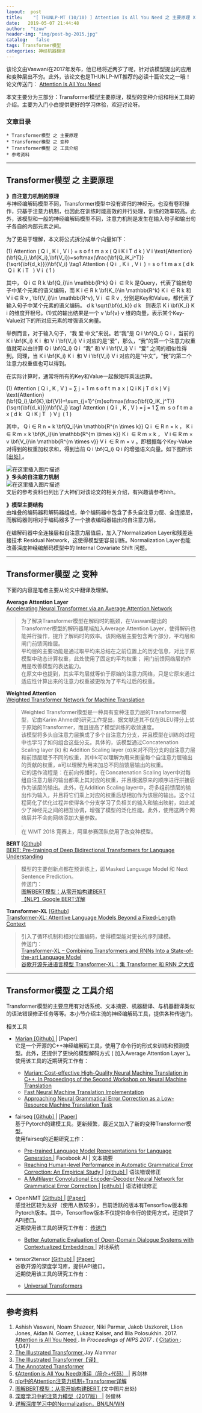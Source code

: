 ```yaml
---
layout:  post
title:    "[ THUNLP-MT (10/10) ] Attention Is All You Need 之 主要原理 X 工具介绍 X 变种 | Transformer模型 + 注意力机制 + 谷歌"
date:   2019-05-07 21:44:48                    
author:  "tzuw"
header-img: "img/post-bg-2015.jpg"
catalog:   false
tags: Transformer模型
categories: 神经机器翻译
---
```

该论文由Vaswani在2017年发布，他已经将近两岁了呢，针对该模型提出的应用和变种层出不穷。此外，该论文也是THUNLP-MT推荐的必读十篇论文之一哦！  
论文传送门： [ Attention Is All You Need ](http://arxiv.org/abs/1706.03762)

本文主要分为三部分：Transformer模型主要原理，模型的变种介绍和相关工具的介绍。主要为入门小白提供更好的学习体验，欢迎讨论呀。

###  文章目录

    * Transformer模型 之 主要原理 
    * Transformer模型 之 变种 
    * Transformer模型 之 工具介绍 
    * 参考资料 

* * *

##  Transformer模型 之 主要原理

**》自注意力机制的原理**  
与神经编解码模型不同，Transformer模型中没有递归的神经元，也没有卷积操作，只基于注意力机制，也因此在训练时能高效的并行处理，训练的效率较高。此外，该模型和一般的神经编解码模型不同，注意力机制是发生在输入句子和输出句子各自的内部元素之间。

为了更易于理解，本文将公式拆分成单个向量如下：

(1)  Attention  (  Q  i  ,  K  i  ,  V  i  )  =  s  o  f  t  m  a  x  (  Q  i
K  i  T  d  k  )  V  i
\text{Attention}(\bf{Q_i},\bf{K_i},\bf{V_i})=softmax(\frac{\bf{Q_iK_i^T}}{\sqrt{\bf{d_k}}})\bf{V_i}
\tag1  Attention  (  Q  i  ​  ,  K  i  ​  ,  V  i  ​  )  =  s  o  f  t  m  a
x  (  d  k  ​  ​  Q  i  ​  K  i  T  ​  ​  )  V  i  ​  (  1  )

其中，  Q  i  ∈  R  k  \bf{Q_i}\in \mathbb{R^k}  Q  i  ​  ∈  R  k
是Query，代表了输出句子中某个元素的语义编码，而  K  i  ∈  R  k  \bf{K_i}\in \mathbb{R^k}  K  i  ​
∈  R  k  和  V  i  ∈  R  v  ,  \bf{V_i}\in \mathbb{R^v},  V  i  ​  ∈  R  v  ,
分别是Key和Value，都代表了输入句子中某个元素的语义编码。  d  k  \sqrt{\bf{d_k}}  d  k  ​  ​  则表示  K  i
\bf{K_i}  K  i  ​  的维度开根号。(1)式的输出结果是一个  v  \bf{v}  v  维的向量，表示某个Key-Value对下的所对应元素的增强语义向量。

举例而言，对于输入句子，“我 爱 中文”来说。若“我”是  Q  i  \bf{Q_i}  Q  i  ​  ，当前的  K  i  \bf{K_i}  K
i  ​  和  V  i  \bf{V_i}  V  i  ​  对应的是“爱”，那么，“我”的第一个注意力权重值就可以由计算  Q  i
\bf{Q_i}  Q  i  ​  “我” 和  V  i  \bf{V_i}  V  i  ​  “爱” 之间的相似性得到。同理，当  K  i
\bf{K_i}  K  i  ​  和  V  i  \bf{V_i}  V  i  ​  对应的是“中文”，“我”的第二个注意力权重值也可以得到。

在实际计算时，通常将所有的Key和Value一起做矩阵乘法运算。

(1)  Attention  (  Q  i  ,  K  ,  V  )  =  ∑  j  =  1  m  s  o  f  t  m  a  x
(  Q  i  K  j  T  d  k  )  V  j
\text{Attention}(\bf{Q_i},\bf{K},\bf{V})=\sum_{j=1}^{m}softmax(\frac{\bf{Q_iK_j^T}}{\sqrt{\bf{d_k}}})\bf{V_j}
\tag1  Attention  (  Q  i  ​  ,  K  ,  V  )  =  j  =  1  ∑  m  ​  s  o  f  t
m  a  x  (  d  k  ​  ​  Q  i  ​  K  j  T  ​  ​  )  V  j  ​  (  1  )

其中，  Q  i  ∈  R  n  ×  k  \bf{Q_i}\in \mathbb{R^{n \times k}}  Q  i  ​  ∈  R
n  ×  k  ，  K  i  ∈  R  m  ×  k  \bf{K_i}\in \mathbb{R^{m \times k}}  K  i  ​
∈  R  m  ×  k  ，  V  i  ∈  R  m  ×  v  \bf{V_i}\in \mathbb{R^{m \times v}}  V
i  ​  ∈  R  m  ×  v  。即根据每个Key-Value对得到的权重加权求和，得到当前  Q  i  \bf{Q_i}  Q  i  ​
的增强语义向量。如下图所示 [ [出处] ](http://mp.weixin.qq.com/s/HOt11jG0DhhVuFWYhKNXtg) 。

![在这里插入图片描述](http://img-blog.csdnimg.cn/20190505171032364.png?x-oss-process=image/watermark,type_ZmFuZ3poZW5naGVpdGk,shadow_10,text_aHR0cHM6Ly90enV3cGt1LmJsb2cuY3Nkbi5uZXQ=,size_16,color_FFFFFF,t_70#pic_center)  
**》多头的自注意力机制**  
![在这里插入图片描述](http://img-blog.csdnimg.cn/2019050521250866.png)  
文后的参考资料也列出了大神们对该论文的相关介绍，有兴趣请参考hhh。

**》模型主要结构**  
由堆叠的编码器和解码器组成，单个编码器中包含了多头自注意力层、全连接层，而解码器则相对于编码器多了一个接收编码器输出的自注意力层。

在编解码器中全连接层和自注意力层值后，加入了Normalization Layer和残差连接技术 Residual
Network，这使得模型更容易训练。Normalization Layer也能改善深度神经编解码模型中的 Internal Covariate Shift
问题。

* * *

##  Transformer模型 之 变种

下面的内容是笔者主要从论文中翻译及理解。

**Average Attention Layer**  
[ Accelerating Neural Transformer via an Average Attention Network](http://arxiv.org/abs/1805.00631)

> 为了解决Transformer模型在解码时的瓶颈，在Vaswani提出的Transformer模型的解码器尾端加入Average Attention
Layer，使得解码也能并行操作，提升了解码时的效率。该网络层主要包含两个部分，平均层和闸门前馈网络层。  
>  平均层的主要功能是通过取平均来总结在之前位置上的历史信息，对比于原模型中动态计算权重，此处使用了固定的平均权重；
闸门前馈网络层的作用是改善模型的表达能力。  
>  在原文中也提到，其实平均层就等价于原始的注意力网络，只是它原来通过适应性计算出来的注意力权重被更改为了平均过后的权重。

**Weighted Attention**  
[ Weighted Transformer Network for Machine Translation](http://arxiv.org/abs/1711.02132)

> Weighted Transformer模型是一种具有变种注意力层的Transformer模型，它由Karim
Ahmed的研究工作提出，据文献道其不仅在BLEU得分上优于原始的Transformer，而且提高了模型训练的收敛速度。  
>  该模型将多头自注意力层换成了多个自注意力分支，并且模型在训练的过程中也学习了如何组合这些分支。具体的，该模型通过Concatenation
Scaling layer (k) 和 Addition Scaling layer
(α)来对不同分支的自注意力层和前馈层赋予不同的权重，其中k可以理解为用来衡量每个自注意力层输出的贡献的权重，a可以理解为用来加总不同前馈层输出的权重。  
>  它的运作流程是：在前向传播时，在Concatenation Scaling
layer中对每组自注意力层的输出都乘上其对应的权重，并且根据原来的顺序进行拼接后作为该层的输出。此外，在Addition Scaling
layer中，将多组前馈层的输出作为输入，并且将它们乘上对应的权重后想相加作为该层的输出。这个过程简化了优化过程并使得各个分支学习了负相关的输入和输出映射，如此减少了神经元之间的相互协调，增强了模型的泛化性能。此外，使用这两个网络层并不会向网络添加大量参数。  
>  .  
>  在 WMT 2018 竞赛上，阿里参赛团队使用了改变种模型。

**BERT** [ [Github] ](http://github.com/google-research/bert)  
[ BERT: Pre-training of Deep Bidirectional Transformers for Language
Understanding ](http://arxiv.org/abs/1810.04805)

> 模型的主要创新点都在预训练上，即Masked Language Model 和 Next Sentence Prediction。  
>  传送门：  
>  [ 图解BERT模型：从零开始构建BERT ](http://mp.weixin.qq.com/s/HOt11jG0DhhVuFWYhKNXtg)  
>  [ 【NLP】Google BERT详解 ](http://zhuanlan.zhihu.com/p/46652512)

**Transformer-XL** [ [Github] ](http://github.com/kimiyoung/transformer-xl)  
[ Transformer-XL: Attentive Language Models Beyond a Fixed-Length Context](http://arxiv.org/abs/1901.02860)

> 引入了循环机制和相对位置编码，使得模型能对更长的序列建模。  
>  传送门：  
>  [ Transformer-XL – Combining Transformers and RNNs Into a State-of-the-art
Language Model ](http://www.lyrn.ai/2019/01/16/transformer-xl-sota-language-model/)  
>  [ 谷歌开源先进语言模型 Transformer-XL：集 Transformer 和 RNN 之大成](http://www.infoq.cn/article/wt-KaTfcsAv9E7exzIkF)

* * *

##  Transformer模型 之 工具介绍

Transformer模型的主要应用有对话系统、文本摘要、机器翻译、与机器翻译类似的语法错误修正任务等等。本小节介绍主流的神经编解码工具，提供各种传送门。

相关工具

  * [ Marian ](http://marian-nmt.github.io/) [ [Github] ](http://github.com/marian-nmt/marian) | [Paper]   
它是一个开源的C++神经编解码工具，使用了命令行的形式来训练和预测模型。此外，还提供了更快的模型解码方式 ( 加入Average Attention
Layer )。使用该工具的近期研究工作有：

    * [ Marian: Cost-effective High-Quality Neural Machine Translation in C++. In Proceedings of the Second Workshop on Neural Machine Translation ](http://arxiv.org/abs/1805.12096)
    * [ Fast Neural Machine Translation Implementation ](http://arxiv.org/abs/1805.09863)
    * [ Approaching Neural Grammatical Error Correction as a Low-Resource Machine Translation Task ](http://arxiv.org/abs/1804.05940)
  * fairseq [ [Github] ](http://github.com/pytorch/fairseq) | [ [Paper] ](http://www.aclweb.org/anthology/P18-4020)   
基于Pytorch的建模工具。更新频繁，最近又加入了新的变种Transformer模型。  
使用fairseq的近期研究工作：

    * [ Pre-trained Language Model Representations for Language Generation ](http://arxiv.org/pdf/1903.09722.pdf?fbclid=IwAR11P4KK9ninhdkj579oaM2OllbWE6TynuuY8SbHXxod4diXaI9n18C5ARw) | Facebook AI | 文本摘要 
    * [ Reaching Human-level Performance in Automatic Grammatical Error Correction: An Empirical Study ](http://arxiv.org/abs/1807.01270) | [ [github] ](http://github.com/rgcottrell/pytorch-human-performance-gec) | 语法错误修正 
    * [ A Multilayer Convolutional Encoder-Decoder Neural Network for Grammatical Error Correction ](http://www.aaai.org/ocs/index.php/AAAI/AAAI18/paper/viewFile/17308/16137) | [ [github] ](http://github.com/nusnlp/mlconvgec2018) | 语法错误修正 
  * OpenNMT [ [Github] ](http://github.com/OpenNMT/OpenNMT-tf) | [ [Paper] ](http://arxiv.org/abs/1701.02810)   
感觉社区较为友好（使用人数较多），目前活跃的版本有Tensorflow版本和Pytorch版本。其中，Tensorflow版本不仅提供命令行的使用方式，还提供了API接口。  
近期使用该工具的研究工作有： [ 传送门 ](http://opennmt.net/OpenNMT/references/)

    * [ Better Automatic Evaluation of Open-Domain Dialogue Systems with Contextualized Embeddings ](http://arxiv.org/abs/1904.10635) | 对话系统 
  * tensor2tensor [ [Github] ](http://github.com/tensorflow/tensor2tensor) | [ [Paper] ](http://arxiv.org/abs/1803.07416)   
谷歌开源的深度学习库，提供API接口。  
近期使用该工具的研究工作有：

    * [ Universal Transformers ](http://arxiv.org/abs/1807.03819)

* * *

##  参考资料

  1. Ashish Vaswani, Noam Shazeer, Niki Parmar, Jakob Uszkoreit, Llion Jones, Aidan N. Gomez, Lukasz Kaiser, and Illia Polosukhin. 2017. [ Attention is All You Need ](http://papers.nips.cc/paper/7181-attention-is-all-you-need.pdf) . In _Proceedings of NIPS 2017_ . ( [ Citation ](http://scholar.google.com/scholar?cites=2960712678066186980&as_sdt=2005&sciodt=0,5&hl=en) : 1,047) 
  2. [ The Illustrated Transformer ](http://jalammar.github.io/illustrated-transformer/) Jay Alammar 
  3. [ The Illustrated Transformer【译】 ](http://blog.csdn.net/yujianmin1990/article/details/85221271)
  4. [ The Annotated Transformer ](http://nlp.seas.harvard.edu/2018/04/03/attention.html)
  5. [ 《Attention is All You Need》浅读（简介+代码） ](http://kexue.fm/archives/4765) | 苏剑林 
  6. [ nlp中的Attention注意力机制+Transformer详解 ](http://zhuanlan.zhihu.com/p/53682800)
  7. [ 图解BERT模型：从零开始构建BERT ](http://mp.weixin.qq.com/s/HOt11jG0DhhVuFWYhKNXtg) (文中图片出处) 
  8. [ 深度学习中的注意力模型（2017版） ](http://zhuanlan.zhihu.com/p/37601161) | 张俊林 
  9. [ 详解深度学习中的Normalization，BN/LN/WN ](http://zhuanlan.zhihu.com/p/33173246)

